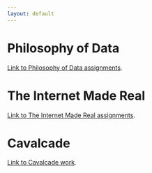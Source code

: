 ```yaml
---
layout: default
---
```


# Philosophy of Data
[Link to Philosophy of Data assignments](Philosophy-Of-Data).

# The Internet Made Real
[Link to The Internet Made Real assignments](The-Internet-Made-Real).

# Cavalcade
[Link to Cavalcade work](Cavalcade).